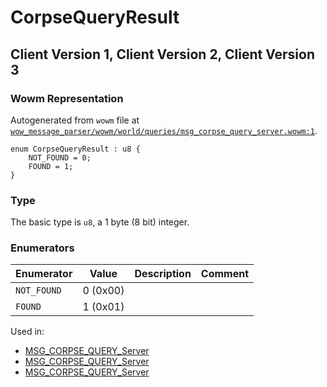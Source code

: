 # CorpseQueryResult

## Client Version 1, Client Version 2, Client Version 3

### Wowm Representation

Autogenerated from `wowm` file at [`wow_message_parser/wowm/world/queries/msg_corpse_query_server.wowm:1`](https://github.com/gtker/wow_messages/tree/main/wow_message_parser/wowm/world/queries/msg_corpse_query_server.wowm#L1).

```rust,ignore
enum CorpseQueryResult : u8 {
    NOT_FOUND = 0;
    FOUND = 1;
}
```
### Type
The basic type is `u8`, a 1 byte (8 bit) integer.
### Enumerators
| Enumerator | Value  | Description | Comment |
| --------- | -------- | ----------- | ------- |
| `NOT_FOUND` | 0 (0x00) |  |  |
| `FOUND` | 1 (0x01) |  |  |

Used in:
* [MSG_CORPSE_QUERY_Server](msg_corpse_query_server.md)
* [MSG_CORPSE_QUERY_Server](msg_corpse_query_server.md)
* [MSG_CORPSE_QUERY_Server](msg_corpse_query_server.md)

